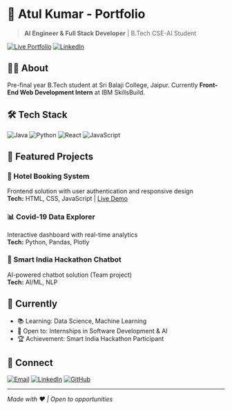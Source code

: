 # 🚀 Atul Kumar - Portfolio

> **AI Engineer & Full Stack Developer** | B.Tech CSE-AI Student

[![Live Portfolio](https://img.shields.io/badge/Portfolio-Live-brightgreen)](https://your-username.github.io/portfolio)
[![LinkedIn](https://img.shields.io/badge/LinkedIn-Connect-blue)](https://linkedin.com/in/your-profile)

## 👨‍💻 About
Pre-final year B.Tech student at Sri Balaji College, Jaipur. Currently **Front-End Web Development Intern** at IBM SkillsBuild.

## 🛠️ Tech Stack
![Java](https://img.shields.io/badge/Java-ED8B00?style=flat&logo=java&logoColor=white)
![Python](https://img.shields.io/badge/Python-3776AB?style=flat&logo=python&logoColor=white)
![React](https://img.shields.io/badge/React-20232A?style=flat&logo=react&logoColor=61DAFB)
![JavaScript](https://img.shields.io/badge/JavaScript-F7DF1E?style=flat&logo=javascript&logoColor=black)

## 🚀 Featured Projects

### 🏨 Hotel Booking System
Frontend solution with user authentication and responsive design  
**Tech:** HTML, CSS, JavaScript | [Live Demo](https://lnkd.in/gQBmw_n2)

### 📊 Covid-19 Data Explorer  
Interactive dashboard with real-time analytics  
**Tech:** Python, Pandas, Plotly

### 🤖 Smart India Hackathon Chatbot
AI-powered chatbot solution (Team project)  
**Tech:** AI/ML, NLP

## 🎯 Currently
- 📚 Learning: Data Science, Machine Learning
- 💼 Open to: Internships in Software Development & AI
- 🏆 Achievement: Smart India Hackathon Participant

## 📱 Connect
[![Email](https://img.shields.io/badge/Email-D14836?style=flat&logo=gmail&logoColor=white)](mailto:your-email@example.com)
[![LinkedIn](https://img.shields.io/badge/LinkedIn-0077B5?style=flat&logo=linkedin&logoColor=white)](https://linkedin.com/in/your-profile)
[![GitHub](https://img.shields.io/badge/GitHub-100000?style=flat&logo=github&logoColor=white)](https://github.com/your-username)

---
*Made with ❤️ | Open to opportunities*
